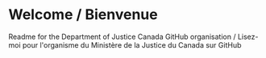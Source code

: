 # Welcome / Bienvenue

Readme for the Department of Justice Canada GitHub organisation / Lisez-moi pour l'organisme du Ministère de la Justice du Canada sur GitHub
